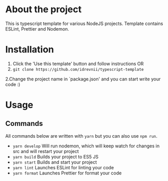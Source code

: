 # About the project

This is typescript template for various NodeJS projects. Template contains ESLint, Prettier and Nodemon.

# Installation

1. Click the 'Use this template' button and follow instructions
   OR
1. `git clone https://github.com/idrevnii/typescript-template`

2.Change the project name in `package.json' and you can start write your code :)

# Usage

## Commands

All commands below are written with `yarn` but you can also use `npm run`.

- `yarn develop` Will run nodemon, which will keep watch for changes in src and will restart your project
- `yarn build` Builds your project to ES5 JS
- `yarn start` Builds and start your project
- `yarn lint` Launches ESLint for linting your code
- `yarn format` Launches Prettier for format your code
